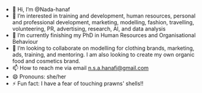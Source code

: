 - 👋 Hi, I’m @Nada-hanaf
- 👀 I’m interested in training and development, human resources, personal and professional development, marketing, modelling, fashion, travelling, volunteering, PR, advertising, research, AI, and data analysis   
- 🌱 I’m currently finishing my PhD in Human Resources and Organisational Behaviour
- 💞️ I’m looking to collaborate on modelling for clothing brands, marketing, ads, training, and mentoring. I am also looking to create my own organic food and cosmetics brand.
- 📫 How to reach me via email n.s.a.hanafi@gmail.com
- 😄 Pronouns: she/her
- ⚡ Fun fact: I have a fear of touching prawns' shells!!
